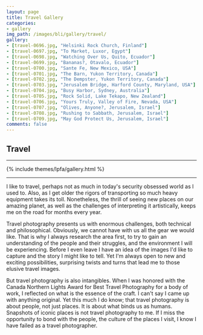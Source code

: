 ```yaml
---
layout: page
title: Travel Gallery
categories:
- gallery
img_path: /images/bli/gallery/travel/
gallery:
- [travel-0696.jpg, "Helsinki Rock Church, Finland"]
- [travel-0697.jpg, "To Market, Luxor, Egypt"]
- [travel-0698.jpg, "Watching Over Us, Quito, Ecuador"]
- [travel-0699.jpg, "Bananas?, Otavalo, Ecuador"]
- [travel-0700.jpg, "Sante Fe, New Mexico, USA"]
- [travel-0701.jpg, "The Barn, Yukon Territory, Canada"]
- [travel-0702.jpg, "The Dempster, Yukon Territory, Canada"]
- [travel-0703.jpg, "Jerusalem Bridge, Harford County, Maryland, USA"]
- [travel-0704.jpg, "Busy Harbor, Sydney, Australia"]
- [travel-0705.jpg, "Rock Solid, Lake Tekapo, New Zealand"]
- [travel-0706.jpg, "Yours Truly, Valley of Fire, Nevada, USA"]
- [travel-0707.jpg, "Olives, Anyone?, Jerusalem, Israel"]
- [travel-0708.jpg, "Rushing to Sabbath, Jerusalem, Israel"]
- [travel-0709.jpg, "May God Protect Us, Jerusalem, Israel"]
comments: false
---
```


## Travel

---

{% include themes/lpfa/gallery.html %}

---

I like to travel, perhaps not as much in today's security obsessed world as I used to. Also, as I get older the rigors of transporting so much heavy equipment takes its toll. Nonetheless, the thrill of seeing new places on our amazing planet, as well as the challenges of interpreting it artistically, keeps me on the road for months every year. 

Travel photography presents us with enormous challenges, both technical and philosophical. Obviously, we cannot have with us all the gear we would like. That is why I always research the area first, to try to gain an understanding of the people and their struggles, and the environment I will be experiencing. Before I even leave I have an idea of the images I'd like to capture and the story I might like to tell. Yet I'm always open to new and exciting possibilities, surprising twists and turns that lead me to those elusive travel images. 

But travel photography is also intangibles. When I was honored with the Canada Northern Lights Award for Best Travel Photography for a body of work, I reflected on what is the essence of the craft. I can't say I came up with anything original. Yet this much I do know; that travel photography is about people, not just places. It is about what binds us as humans. Snapshots of iconic places is not travel photography to me. If I miss the opportunity to bond with the people, the culture of the places I visit, I know I have failed as a travel photographer. 
